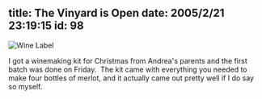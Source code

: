 title: The Vinyard is Open
date: 2005/2/21 23:19:15
id: 98
---
![Wine Label](/photo/misc/WineLabelJemezSmall.jpg)

I got a winemaking kit for Christmas from Andrea's parents and the first batch was done on Friday.  The kit came with everything you needed to make four bottles of merlot, and it actually came out pretty well if I do say so myself.